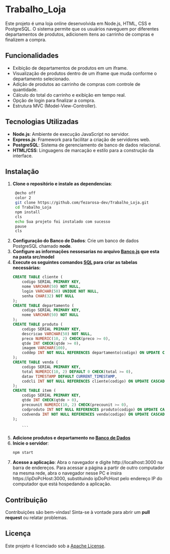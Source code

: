 # Trabalho_Loja

Este projeto é uma loja online desenvolvida em Node.js, HTML, CSS e PostgreSQL. O sistema permite que os usuários naveguem por diferentes departamentos de produtos, adicionem itens ao carrinho de compras e finalizem a compra.

## Funcionalidades

-   Exibição de departamentos de produtos em um iframe.
-   Visualização de produtos dentro de um iframe que muda conforme o departamento selecionado.
-   Adição de produtos ao carrinho de compras com controle de quantidade.
-   Cálculo do total do carrinho e exibição em tempo real.
-   Opção de login para finalizar a compra.
-   Estrutura MVC (Model-View-Controller).

## Tecnologias Utilizadas

-   **Node.js**: Ambiente de execução JavaScript no servidor.
-   **Express.js**: Framework para facilitar a criação de servidores web.
-   **PostgreSQL**: Sistema de gerenciamento de banco de dados relacional.
-   **HTML/CSS**: Linguagens de marcação e estilo para a construção da interface.

## Instalação

1.  **Clone o repositório e instale as dependencias**:
    ```bash
     @echo off
     color 2
     git clone https://github.com/fezarosa-dev/Trabalho_Loja.git
     cd Trabalho_Loja
     npm install
     cls
     echo Sua projeto foi instalado com sucesso
     pause
     cls

    ```
2.  **Configuração do Banco de Dados**: Crie um banco de dados PostgreSQL chamado **node**.
3. **Configure as informações nessesarias no arquivo [Banco.js](/src/model/Banco.js) que esta na pasta src/model**
4. **Execute os seguintes comandos [SQL](/SQL/criar_tabelas.sql) para criar as tabelas necessárias:**
    ```sql
    CREATE TABLE cliente (
        codigo SERIAL PRIMARY KEY,
        nome VARCHAR(50) NOT NULL,
        login VARCHAR(50) UNIQUE NOT NULL,
        senha CHAR(32) NOT NULL
    );
    CREATE TABLE departamento (
        codigo SERIAL PRIMARY KEY,
        nome VARCHAR(50) NOT NULL
    );
    CREATE TABLE produto (
        codigo SERIAL PRIMARY KEY,
        descricao VARCHAR(50) NOT NULL,
        preco NUMERIC(10, 2) CHECK(preco >= 0),
        qtde INT CHECK(qtde >= 0),
        imagem VARCHAR(100),
        coddep INT NOT NULL REFERENCES departamento(codigo) ON UPDATE CASCADE ON DELETE SET NULL
    );
    CREATE TABLE venda (
        codigo SERIAL PRIMARY KEY,
        total NUMERIC(10, 2) DEFAULT 0 CHECK(total >= 0),
        datav TIMESTAMP DEFAULT CURRENT_TIMESTAMP,
        codcli INT NOT NULL REFERENCES cliente(codigo) ON UPDATE CASCADE
    );
    CREATE TABLE item (
        codigo SERIAL PRIMARY KEY,
        qtde INT CHECK(qtde > 0),
        precounit NUMERIC(10, 2) CHECK(precounit >= 0),
        codproduto INT NOT NULL REFERENCES produto(codigo) ON UPDATE CASCADE,
        codvenda INT NOT NULL REFERENCES venda(codigo) ON UPDATE CASCADE
    );

        ```

5.  **Adicione produtos e departamento no [Banco de Dados ](/SQL/adicionar_dados.sql)**
6.  **Inicie o servidor**:
    ```bash
    npm start
    ```
7.  **Acesse a aplicação**:
    Abra o navegador e digite http://localhost:3000 na barra de endereços.
    Para acessar a página a partir de outro computador na mesma rede, abra o navegador nesse PC e insira https://ipDoPcHost:3000, substituindo ipDoPcHost pelo endereço IP do computador que está hospedando a aplicação.

## Contribuição

Contribuições são bem-vindas! Sinta-se à vontade para abrir um **pull request** ou relatar problemas.

## Licença

Este projeto é licenciado sob a [Apache License](LICENSE).
